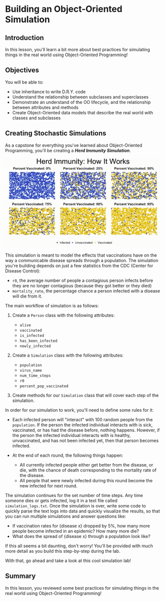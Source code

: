 
# Building an Object-Oriented Simulation

## Introduction

In this lesson, you'll learn a bit more about best practices for simulating things in the real world using Object-Oriented Programming!

## Objectives

You will be able to:

* Use inheritance to write D.R.Y. code 
* Understand the relationship between subclasses and superclasses
* Demonstrate an understand of the OO lifecycle, and the relationship between attributes and methods
* Create Object-Oriented data models that describe the real world with classes and subclasses


## Creating Stochastic Simulations

As a capstone for everything you've learned about Object-Oriented Programming, you'll be creating a **_Herd Immunity Simulation_**.


<img src='images/herd_immunity.gif'>


This simulation is meant to model the effects that vaccinations have on the way a communicable disease spreads through a population. The simulation you're building depends on just a few statistics from the CDC (Center for Disease Control):

* `r0`, the average number of people a contagious person infects before they are no longer contagious (because they got better or they died)
* `mortality_rate`, the percentage chance a person infected with a disease will die from it.

The main workflow of simulation is as follows:

1. Create a `Person` class with the following attributes:
    * `alive`
    * `vaccinated`
    * `is_infected`
    * `has_been_infected`
    * `newly_infected`
    
1. Create a `Simulation` class with the following attributes:
    * `population`
    * `virus_name`
    * `num_time_steps`
    * `r0`
    * `percent_pop_vaccinated`

1. Create methods for our `Simulation` class that will cover each step of the simulation. 

In order for our simulation to work, you'll need to define some rules for it:

* Each infected person will "interact" with 100 random people from the `population`. If the person the infected individual interacts with is sick, vaccinated, or has had the disease before, nothing happens. However, if the person the infected individual interacts with is healthy, unvaccinated, and has not been infected yet, then that person becomes infected. 

* At the end of each round, the following things happen:
    * All currently infected people either get better from the disease, or die, with the chance of death corresponding to the mortality rate of the disease. 
    * All people that were newly infected during this round become the new infected for next round.  
    
The simulation continues for the set number of time steps.  Any time someone dies or gets infected, log it in a text file called `simulation_logs.txt`.  Once the simulation is over, write some code to quickly parse the text logs into data and quickly visualize the results, so that you can run multiple simulations and answer questions like: 

* If vaccination rates for {disease x} dropped by 5%, how many more people become infected in an epidemic? How many more die?
* What does the spread of {disease x} through a population look like?

If this all seems a bit daunting, don't worry! You'll be provided with much more detail as you build this step-by-step during the lab. 

With that, go ahead and take a look at this cool simulation lab!

## Summary

In this lesson, you reviewed some best practices for simulating things in the real world using Object-Oriented Programming!
